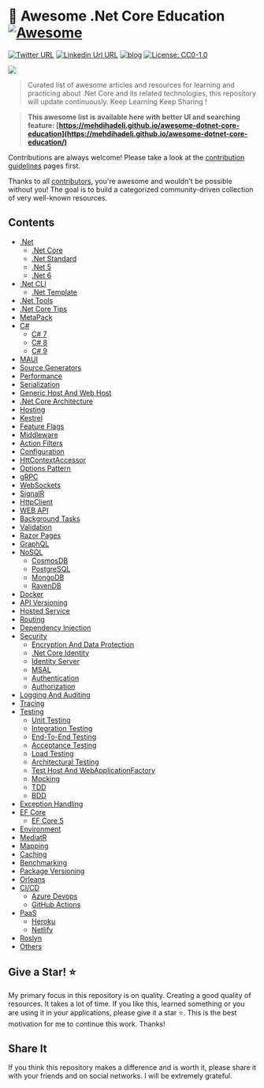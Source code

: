 # 🎨 Awesome .Net Core Education [![Awesome](https://awesome.re/badge-flat2.svg)](https://awesome.re)
[![Twitter URL](https://img.shields.io/badge/-@mehdi_hadeli-%231DA1F2?style=flat-square&logo=twitter&logoColor=ffffff)](https://twitter.com/mehdi_hadeli)
[![Linkedin Url URL](https://img.shields.io/badge/-mehdihadeli-blue?style=flat-square&logo=linkedin&logoColor=ffffff)](https://www.linkedin.com/in/mehdihadeli/)
[![blog](https://img.shields.io/badge/blog-dotnetuniversity.com-brightgreen?style=flat-square)](https://dotnetuniversity.com/)
[![License: CC0-1.0](https://img.shields.io/badge/License-CC0%201.0-brightgreen.svg?style=flat-square)](http://creativecommons.org/publicdomain/zero/1.0/)

![](https://github.com/mehdihadeli/awesome-dotnet-core-education/banner.jpg)

> Curated list of awesome articles and resources for learning and practicing about .Net Core and its related technologies, this repository will update continuously. Keep Learning Keep Sharing !

> **This awesome list is available here with better UI and searching feature: [https://mehdihadeli.github.io/awesome-dotnet-core-education](https://mehdihadeli.github.io/awesome-dotnet-core-education/)**


Contributions are always welcome! Please take a look at the [contribution guidelines](https://github.com/mehdihadeli/awesome-dotnet-core-education/blob/master/contributing.md) pages first.

Thanks to all [contributors](https://github.com/mehdihadeli/awesome-dotnet-core-education/graphs/contributors), you're awesome and wouldn't be possible without you! The goal is to build a categorized community-driven collection of very well-known resources.


## Contents

- [.Net](https://github.com/mehdihadeli/awesome-dotnet-core-education/docs/dotnet/dotnet.md)
  - [.Net Core](https://github.com/mehdihadeli/awesome-dotnet-core-education/docs/dotnet/dotnet-core.md)
  - [.Net Standard](https://github.com/mehdihadeli/awesome-dotnet-core-education/docs/dotnet/dotnet-standard.md)
  - [.Net 5](https://github.com/mehdihadeli/awesome-dotnet-core-education/docs/dotnet/dotnet5.md)
  - [.Net 6](https://github.com/mehdihadeli/awesome-dotnet-core-education/docs/dotnet/dotnet6.md)
- [.Net CLI](https://github.com/mehdihadeli/awesome-dotnet-core-education/docs/dotnet-cli/dotnet-cli.md)
  - [.Net Template](https://github.com/mehdihadeli/awesome-dotnet-core-education/docs/dotnet-cli/dotnet-template.md)
- [.Net Tools](https://github.com/mehdihadeli/awesome-dotnet-core-education/docs/dotnet-tools.md)
- [.Net Core Tips](https://github.com/mehdihadeli/awesome-dotnet-core-education/docs/dotnet-core-tips.md)
- [MetaPack](https://github.com/mehdihadeli/awesome-dotnet-core-education/docs/metapack.md)
- [C#](https://github.com/mehdihadeli/awesome-dotnet-core-education/docs/c#/csharp.md)
  - [C# 7](https://github.com/mehdihadeli/awesome-dotnet-core-education/docs/c#/c#7.md)
  - [C# 8](https://github.com/mehdihadeli/awesome-dotnet-core-education/docs/c#/c#8.md)
  - [C# 9](https://github.com/mehdihadeli/awesome-dotnet-core-education/docs/c#/c#9.md)
- [MAUI](https://github.com/mehdihadeli/awesome-dotnet-core-education/docs/maui.md)
- [Source Generators](https://github.com/mehdihadeli/awesome-dotnet-core-education/docs/source-generators.md)
- [Performance](https://github.com/mehdihadeli/awesome-dotnet-core-education/docs/performance.md)
- [Serialization](https://github.com/mehdihadeli/awesome-dotnet-core-education/docs/serialization.md)
- [Generic Host And Web Host](https://github.com/mehdihadeli/awesome-dotnet-core-education/docs/generic-host.md)
- [.Net Core Architecture](https://github.com/mehdihadeli/awesome-dotnet-core-education/docs/dotnet-core-architecture.md)
- [Hosting](https://github.com/mehdihadeli/awesome-dotnet-core-education/docs/hosting.md)
- [Kestrel](https://github.com/mehdihadeli/awesome-dotnet-core-education/docs/kestrel.md)
- [Feature Flags](https://github.com/mehdihadeli/awesome-dotnet-core-education/docs/feature-flags.md)
- [Middleware](https://github.com/mehdihadeli/awesome-dotnet-core-education/docs/middleware.md)
- [Action Filters](https://github.com/mehdihadeli/awesome-dotnet-core-education/docs/action-filters.md)
- [Configuration](https://github.com/mehdihadeli/awesome-dotnet-core-education/docs/configuration.md)
- [HttContextAccessor](https://github.com/mehdihadeli/awesome-dotnet-core-education/docs/httpcontext-accessor.md)
- [Options Pattern](https://github.com/mehdihadeli/awesome-dotnet-core-education/docs/options-pattern.md)
- [gRPC](https://github.com/mehdihadeli/awesome-dotnet-core-education/docs/grpc.md)
- [WebSockets](https://github.com/mehdihadeli/awesome-dotnet-core-education/docs/web-sockets.md)
- [SignalR](https://github.com/mehdihadeli/awesome-dotnet-core-education/docs/signalr.md)
- [HttpClient](https://github.com/mehdihadeli/awesome-dotnet-core-education/docs/httpclient.md)
- [WEB API](https://github.com/mehdihadeli/awesome-dotnet-core-education/docs/web-api.md)
- [Background Tasks](https://github.com/mehdihadeli/awesome-dotnet-core-education/docs/background-tasks.md)
- [Validation](https://github.com/mehdihadeli/awesome-dotnet-core-education/docs/validation.md)
- [Razor Pages](https://github.com/mehdihadeli/awesome-dotnet-core-education/docs/razor-pages.md)
- [GraphQL](https://github.com/mehdihadeli/awesome-dotnet-core-education/docs/graphql.md)
- [NoSQL](https://github.com/mehdihadeli/awesome-dotnet-core-education/docs/nosql/nosql.md)
  - [CosmosDB](https://github.com/mehdihadeli/awesome-dotnet-core-education/docs/nosql/cosmosdb.md)
  - [PostgreSQL](https://github.com/mehdihadeli/awesome-dotnet-core-education/docs/nosql/postgrsql.md)
  - [MongoDB](https://github.com/mehdihadeli/awesome-dotnet-core-education/docs/nosql/mongodb.md)
  - [RavenDB](https://github.com/mehdihadeli/awesome-dotnet-core-education/docs/nosql/ravendb.md)
- [Docker](https://github.com/mehdihadeli/awesome-dotnet-core-education/docs/docker.md)
- [API Versioning](https://github.com/mehdihadeli/awesome-dotnet-core-education/docs/api-versioning.md)
- [Hosted Service](https://github.com/mehdihadeli/awesome-dotnet-core-education/docs/hosted-service.md)
- [Routing](https://github.com/mehdihadeli/awesome-dotnet-core-education/docs/routing.md)
- [Dependency Injection](https://github.com/mehdihadeli/awesome-dotnet-core-education/docs/dependency-injection.md)
- [Security](https://github.com/mehdihadeli/awesome-dotnet-core-education/docs/security/security.md)
  - [Encryption And Data Protection](https://github.com/mehdihadeli/awesome-dotnet-core-education/docs/security/encryption.md)
  - [.Net Core Identity](https://github.com/mehdihadeli/awesome-dotnet-core-education/docs/security/dotnet-identity.md)
  - [Identity Server](https://github.com/mehdihadeli/awesome-dotnet-core-education/docs/security/identity-server.md)
  - [MSAL](https://github.com/mehdihadeli/awesome-dotnet-core-education/docs/security/msal.md)
  - [Authentication](https://github.com/mehdihadeli/awesome-dotnet-core-education/docs/security/authentication.md)
  - [Authorization](https://github.com/mehdihadeli/awesome-dotnet-core-education/docs/security/authorization.md)
- [Logging And Auditing](https://github.com/mehdihadeli/awesome-dotnet-core-education/docs/logging.md)
- [Tracing](https://github.com/mehdihadeli/awesome-dotnet-core-education/docs/tracing.md)
- [Testing](https://github.com/mehdihadeli/awesome-dotnet-core-education/docs/testing/testing.md)
  - [Unit Testing](https://github.com/mehdihadeli/awesome-dotnet-core-education/docs/testing/unit-testing.md)
  - [Integration Testing](https://github.com/mehdihadeli/awesome-dotnet-core-education/docs/testing/integration-testing.md)
  - [End-To-End Testing](https://github.com/mehdihadeli/awesome-dotnet-core-education/docs/testing/end-to-end-testing.md)
  - [Acceptance Testing](https://github.com/mehdihadeli/awesome-dotnet-core-education/docs/testing/acceptance-testing.md)
  - [Load Testing](https://github.com/mehdihadeli/awesome-dotnet-core-education/docs/testing/load-testing.md)
  - [Architectural Testing](https://github.com/mehdihadeli/awesome-dotnet-core-education/docs/testing/architectural-testing.md)
  - [Test Host And WebApplicationFactory](https://github.com/mehdihadeli/awesome-dotnet-core-education/docs/testing/test-host.md)
  - [Mocking](https://github.com/mehdihadeli/awesome-dotnet-core-education/docs/testing/mocking.md)
  - [TDD](https://github.com/mehdihadeli/awesome-dotnet-core-education/docs/testing/tdd.md)
  - [BDD](https://github.com/mehdihadeli/awesome-dotnet-core-education/docs/testing/bdd.md)
- [Exception Handling](https://github.com/mehdihadeli/awesome-dotnet-core-education/docs/exception-handling.md)
- [EF Core](https://github.com/mehdihadeli/awesome-dotnet-core-education/docs/ef-core/ef-core.md)
  - [EF Core 5](https://github.com/mehdihadeli/awesome-dotnet-core-education/docs/ef-core/ef-core5.md)
- [Environment](https://github.com/mehdihadeli/awesome-dotnet-core-education/docs/environment.md)
- [MediatR](https://github.com/mehdihadeli/awesome-dotnet-core-education/docs/mediatr.md)
- [Mapping](https://github.com/mehdihadeli/awesome-dotnet-core-education/docs/mapping.md)
- [Caching](https://github.com/mehdihadeli/awesome-dotnet-core-education/docs/caching.md)
- [Benchmarking](https://github.com/mehdihadeli/awesome-dotnet-core-education/docs/benchmarking.md)
- [Package Versioning](https://github.com/mehdihadeli/awesome-dotnet-core-education/docs/package-versioning.md)
- [Orleans](https://github.com/mehdihadeli/awesome-dotnet-core-education/docs/orleans.md)
- [CI/CD](https://github.com/mehdihadeli/awesome-dotnet-core-education/docs/ci-cd/ci-cd.md)
  - [Azure Devops](https://github.com/mehdihadeli/awesome-dotnet-core-education/docs/ci-cd/azure-devops.md)
  - [GitHub Actions](https://github.com/mehdihadeli/awesome-dotnet-core-education/docs/ci-cd/gitHub-actions.md)
- [PaaS](https://github.com/mehdihadeli/awesome-dotnet-core-education/docs/paas/paas.md)
  - [Heroku](https://github.com/mehdihadeli/awesome-dotnet-core-education/docs/paas/heroku.md)
  - [Netlify](https://github.com/mehdihadeli/awesome-dotnet-core-education/docs/paas/netlify.md)
- [Roslyn](https://github.com/mehdihadeli/awesome-dotnet-core-education/docs/roslyn.md)
- [Others](https://github.com/mehdihadeli/awesome-dotnet-core-education/docs/others.md)

## Give a Star! ⭐️

My primary focus in this repository is on quality. Creating a good quality of resources. It takes a lot of time. If you like this, learned something or you are using it in your applications, please give it a star ⭐. This is the best motivation for me to continue this work. Thanks!

## Share It

If you think this repository makes a difference and is worth it, please share it with your friends and on social networks. I will be extremely grateful.

